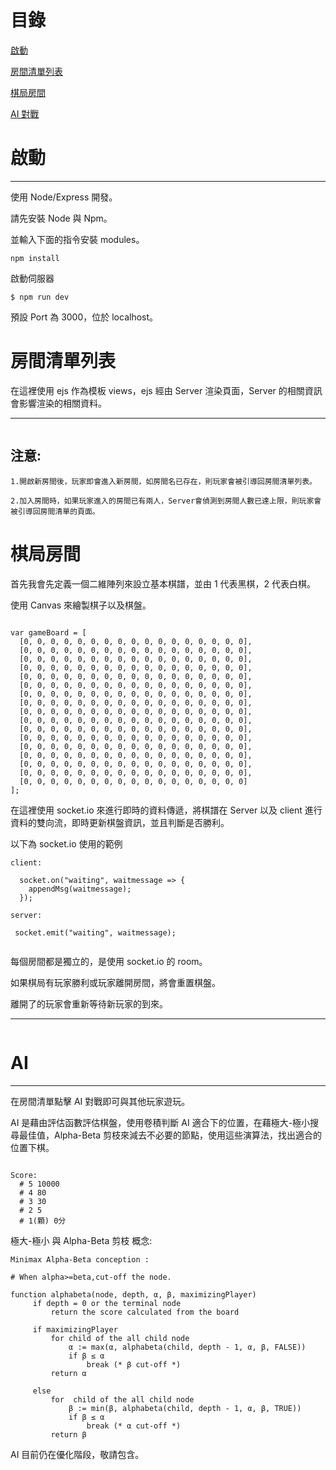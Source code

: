 # 目錄

[啟動](#啟動)

[房間清單列表](#房間清單列表)

[棋局房間](#棋局房間)

[AI 對戰](#AI)

# 啟動

---

使用 Node/Express 開發。

請先安裝 Node 與 Npm。

並輸入下面的指令安裝 modules。

```
npm install
```

啟動伺服器

```
$ npm run dev
```

預設 Port 為 3000，位於 localhost。

# 房間清單列表

在這裡使用 ejs 作為模板 views，ejs 經由 Server 渲染頁面，Server 的相關資訊會影響渲染的相關資料。

---

<img src='https://raw.githubusercontent.com/tsen1220/OnlineGomokuWithAI/master/public/roomintroduction.jpg' alt=''>

## 注意:

```
1.開啟新房間後，玩家即會進入新房間，如房間名已存在，則玩家會被引導回房間清單列表。

2.加入房間時，如果玩家進入的房間已有兩人，Server會偵測到房間人數已達上限，則玩家會被引導回房間清單的頁面。
```

# 棋局房間

首先我會先定義一個二維陣列來設立基本棋譜，並由 1 代表黑棋，2 代表白棋。

使用 Canvas 來繪製棋子以及棋盤。

```

var gameBoard = [
  [0, 0, 0, 0, 0, 0, 0, 0, 0, 0, 0, 0, 0, 0, 0, 0, 0],
  [0, 0, 0, 0, 0, 0, 0, 0, 0, 0, 0, 0, 0, 0, 0, 0, 0],
  [0, 0, 0, 0, 0, 0, 0, 0, 0, 0, 0, 0, 0, 0, 0, 0, 0],
  [0, 0, 0, 0, 0, 0, 0, 0, 0, 0, 0, 0, 0, 0, 0, 0, 0],
  [0, 0, 0, 0, 0, 0, 0, 0, 0, 0, 0, 0, 0, 0, 0, 0, 0],
  [0, 0, 0, 0, 0, 0, 0, 0, 0, 0, 0, 0, 0, 0, 0, 0, 0],
  [0, 0, 0, 0, 0, 0, 0, 0, 0, 0, 0, 0, 0, 0, 0, 0, 0],
  [0, 0, 0, 0, 0, 0, 0, 0, 0, 0, 0, 0, 0, 0, 0, 0, 0],
  [0, 0, 0, 0, 0, 0, 0, 0, 0, 0, 0, 0, 0, 0, 0, 0, 0],
  [0, 0, 0, 0, 0, 0, 0, 0, 0, 0, 0, 0, 0, 0, 0, 0, 0],
  [0, 0, 0, 0, 0, 0, 0, 0, 0, 0, 0, 0, 0, 0, 0, 0, 0],
  [0, 0, 0, 0, 0, 0, 0, 0, 0, 0, 0, 0, 0, 0, 0, 0, 0],
  [0, 0, 0, 0, 0, 0, 0, 0, 0, 0, 0, 0, 0, 0, 0, 0, 0],
  [0, 0, 0, 0, 0, 0, 0, 0, 0, 0, 0, 0, 0, 0, 0, 0, 0],
  [0, 0, 0, 0, 0, 0, 0, 0, 0, 0, 0, 0, 0, 0, 0, 0, 0],
  [0, 0, 0, 0, 0, 0, 0, 0, 0, 0, 0, 0, 0, 0, 0, 0, 0],
  [0, 0, 0, 0, 0, 0, 0, 0, 0, 0, 0, 0, 0, 0, 0, 0, 0]
];

```

在這裡使用 socket.io 來進行即時的資料傳遞，將棋譜在 Server 以及 client 進行資料的雙向流，即時更新棋盤資訊，並且判斷是否勝利。

以下為 socket.io 使用的範例

```
client:

  socket.on("waiting", waitmessage => {
    appendMsg(waitmessage);
  });

server:

 socket.emit("waiting", waitmessage);


```

每個房間都是獨立的，是使用 socket.io 的 room。

如果棋局有玩家勝利或玩家離開房間，將會重置棋盤。

離開了的玩家會重新等待新玩家的到來。

---

<img src='https://raw.githubusercontent.com/tsen1220/OnlineGomokuWithAI/master/public/gameintroduction.jpg' alt=''>

# AI

---

在房間清單點擊 AI 對戰即可與其他玩家遊玩。

AI 是藉由評估函數評估棋盤，使用卷積判斷 AI 適合下的位置，在藉極大-極小搜尋最佳值，Alpha-Beta 剪枝來減去不必要的節點，使用這些演算法，找出適合的位置下棋。

```

Score:
  # 5 10000
  # 4 80
  # 3 30
  # 2 5
  # 1(顆) 0分

```

極大-極小 與 Alpha-Beta 剪枝 概念:

```
Minimax Alpha-Beta conception :

# When alpha>=beta,cut-off the node.

function alphabeta(node, depth, α, β, maximizingPlayer)
     if depth = 0 or the terminal node
         return the score calculated from the board

     if maximizingPlayer
         for child of the all child node
             α := max(α, alphabeta(child, depth - 1, α, β, FALSE))
             if β ≤ α
                 break (* β cut-off *)
         return α

     else
         for  child of the all child node
             β := min(β, alphabeta(child, depth - 1, α, β, TRUE))
             if β ≤ α
                 break (* α cut-off *)
         return β

```

AI 目前仍在優化階段，敬請包含。
